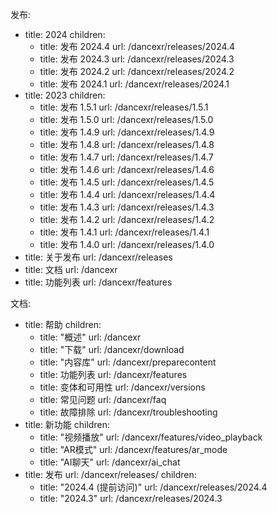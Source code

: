 发布:
  - title: 2024
    children:
    - title: 发布 2024.4
      url: /dancexr/releases/2024.4
    - title: 发布 2024.3
      url: /dancexr/releases/2024.3
    - title: 发布 2024.2
      url: /dancexr/releases/2024.2
    - title: 发布 2024.1
      url: /dancexr/releases/2024.1
  - title: 2023
    children:
    - title: 发布 1.5.1
      url: /dancexr/releases/1.5.1
    - title: 发布 1.5.0
      url: /dancexr/releases/1.5.0
    - title: 发布 1.4.9
      url: /dancexr/releases/1.4.9
    - title: 发布 1.4.8
      url: /dancexr/releases/1.4.8
    - title: 发布 1.4.7
      url: /dancexr/releases/1.4.7
    - title: 发布 1.4.6
      url: /dancexr/releases/1.4.6
    - title: 发布 1.4.5
      url: /dancexr/releases/1.4.5
    - title: 发布 1.4.4
      url: /dancexr/releases/1.4.4
    - title: 发布 1.4.3
      url: /dancexr/releases/1.4.3
    - title: 发布 1.4.2
      url: /dancexr/releases/1.4.2
    - title: 发布 1.4.1
      url: /dancexr/releases/1.4.1
    - title: 发布 1.4.0
      url: /dancexr/releases/1.4.0
  - title: 关于发布
    url: /dancexr/releases
  - title: 文档
    url: /dancexr
  - title: 功能列表
    url: /dancexr/features

文档:
  - title: 帮助
    children:
      - title: "概述"
        url: /dancexr
      - title: "下载"
        url: /dancexr/download
      - title: "内容库"
        url: /dancexr/preparecontent
      - title: 功能列表
        url: /dancexr/features
      - title: 变体和可用性
        url: /dancexr/versions
      - title: 常见问题
        url: /dancexr/faq
      - title: 故障排除
        url: /dancexr/troubleshooting
  - title: 新功能
    children:
      - title: "视频播放"
        url: /dancexr/features/video_playback
      - title: "AR模式"
        url: /dancexr/features/ar_mode
      - title: "AI聊天"
        url: /dancexr/ai_chat
  - title: 发布
    url: /dancexr/releases/
    children:
    - title: "2024.4 (提前访问)"
      url: /dancexr/releases/2024.4
    - title: "2024.3"
      url: /dancexr/releases/2024.3